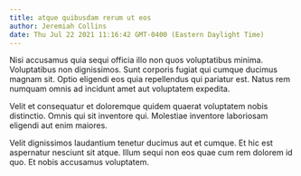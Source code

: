 ```yaml
---
title: atque quibusdam rerum ut eos
author: Jeremiah Collins
date: Thu Jul 22 2021 11:16:42 GMT-0400 (Eastern Daylight Time)
---
```

Nisi accusamus quia sequi officia illo non quos voluptatibus minima. Voluptatibus non dignissimos. Sunt corporis fugiat qui cumque ducimus magnam sit. Optio eligendi eos quia repellendus qui pariatur est. Natus rem numquam omnis ad incidunt amet aut voluptatem expedita.

 Velit et consequatur et doloremque quidem quaerat voluptatem nobis distinctio. Omnis qui sit inventore qui. Molestiae inventore laboriosam eligendi aut enim maiores.

 Velit dignissimos laudantium tenetur ducimus aut et cumque. Et hic est aspernatur nesciunt sit atque. Illum sequi non eos quae cum rem dolorem id quo. Et nobis accusamus voluptatem.